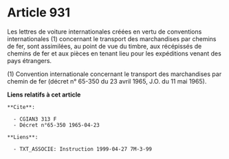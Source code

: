 # Article 931

Les lettres de voiture internationales créées en vertu de conventions internationales (1) concernant le transport des
marchandises par chemins de fer, sont assimilées, au point de vue du timbre, aux récépissés de chemins de fer et aux pièces
en tenant lieu pour les expéditions venant des pays étrangers.

(1)  Convention internationale concernant le transport des marchandises par chemin de fer (décret n° 65-350 du 23 avril 1965,
J.O. du 11 mai 1965).

**Liens relatifs à cet article**

	**Cite**:

	  - CGIAN3 313 F
	  - Décret n°65-350 1965-04-23

	**Liens**:

	  - TXT_ASSOCIE: Instruction 1999-04-27 7M-3-99
